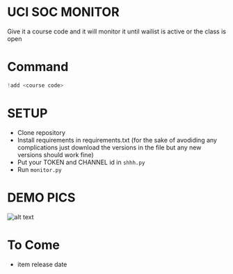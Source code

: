 # UCI SOC MONITOR

Give it a course code and it will monitor it until wailist is active or the class is open
# Command

```python
!add <course code>
```

# SETUP
- Clone repository
- Install requirements in requirements.txt (for the sake of avodiding any complications just download the versions in the file but any new versions should work fine)
- Put your TOKEN and CHANNEL id in ```shhh.py```
- Run ```monitor.py```


# DEMO PICS
![alt text](https://github.com/[anastar99]/[uci-soc-monitor]/blob/main/readme_pics/stock-vector-anteater-blue-gradient-vector-icon.jpeg?raw=true)



# To Come
- item release date

